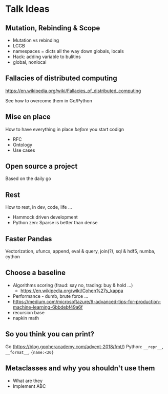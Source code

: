 # Talk Ideas

## Mutation, Rebinding & Scope
- Mutation vs rebinding
- LCGB
- namespaces = dicts all the way down globals, locals
- Hack: adding variable to bulitins
- global, nonlocal

## Fallacies of distributed computing
https://en.wikipedia.org/wiki/Fallacies_of_distributed_computing

See how to overcome them in Go/Python

## Mise en place

How to have everything in place *before* you start codign
- RFC
- Ontology
- Use cases

## Open source a project
Based on the daily go

## Rest
How to rest, in dev, code, life ...
- Hammock driven development
- Python zen: Sparse is better than dense

## Faster Pandas

Vectorization, ufuncs, append, eval & query, join(?), sql & hdf5, numba, cython

## Choose a baseline

- Algorithms scoring (fraud: say no, trading: buy & hold ...)
    - https://en.wikipedia.org/wiki/Cohen%27s_kappa
- Performance - dumb, brute force ...
- https://medium.com/microsoftazure/9-advanced-tips-for-production-machine-learning-6bbdebf49a6f
- recursion base
- napkin math

## So you think you can print?

Go (https://blog.gopheracademy.com/advent-2018/fmt/)
Python: `__repr__`, `__format__`, `{name:<20}`

## Metaclasses and why you shouldn't use them
- What are they
- Implement ABC
